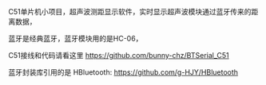 C51单片机小项目，超声波测距显示软件，实时显示超声波模块通过蓝牙传来的距离数据，

蓝牙是经典蓝牙，蓝牙模块用的是HC-06，

C51接线和代码请看这里 https://github.com/bunny-chz/BTSerial_C51

蓝牙封装库引用的是 HBluetooth: https://github.com/g-HJY/HBluetooth



